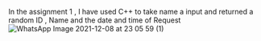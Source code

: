 
In the assignment 1 , I have used C++ to take name a input and returned a random ID , Name and the date and time of Request ![WhatsApp Image 2021-12-08 at 23 05 59 (1)](https://user-images.githubusercontent.com/95737916/145256229-deac0b33-ebd2-4732-97b6-15e6c24a2912.jpeg)

